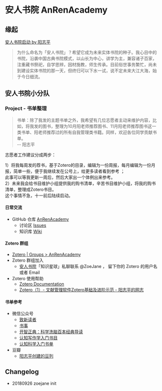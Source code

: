 # 安人书院 AnRenAcademy 

## 缘起

[安人书院启动 by 阳志平](https://mp.weixin.qq.com/s?__biz=MzA3MzM0MjUyMQ==&mid=2652150345&idx=1&sn=a316f8b067d33b4f6d46a75cf0e6d095&chksm=84f0b11fb38738097eb6d7aa755c904d7fa462bb2ac20ce67fa883d298449d32b23318ee3afe&mpshare=1&scene=1&srcid=0924HT6NgeZlkDrEsGm3yQv8#rd)

> 为什么命名为「安人书院」？希望它成为未来实体书院的种子。我心目中的书院，沿袭中国古典书院模式，以山长为中心，讲学为主，兼容诸子百家，注重藏书祭祀，自学思辨，因材施教，师生传承。目前俗世事务繁忙，尚未到建设实体书院的那一天，但终归可以下水一试，说不定未来大江大海，始于今日细流。

## 安人书院小分队

###  Project - 书单整理

> 书单：除了我发的主题书单之外，我希望有几位志愿者主动来维护内容，比如，将我发的图书，整理为10月阳老师推荐图书、11月阳老师推荐图书这一类书单、阳老师推荐过的所有自我管理类书籍。同样，欢迎各位同学贡献书单。  
> -- 阳志平 

志愿者工作建议分成两步：  

1）将我每周发的荐书，基于Zotero的目录，编辑为一份周报，每月编辑为一份月报，简单一些，便于我继续发在公号上，给更多读者看到参考 ；  
此事可以等我更新一周后，然后大家出一个体例出来参考。  
2）未来我会给书目维护小组提供我的购书清单，辛苦书目维护小组，将我的购书清单，整理成Zotero书目。  
这个事情不急，十一前后陆续启动。  

#### 日常交流

- GitHub 仓库 [AnRenAcademy](https://github.com/zoejane/AnRenAcademy)
    - 讨论区 [Issues](https://github.com/zoejane/AnRenAcademy/issues)
    - 知识库 [Wiki](https://github.com/zoejane/AnRenAcademy/wiki)

#### Zotero 群组

- [Zotero | Groups > AnRenAcademy](https://www.zotero.org/groups/2230585/anrenacademy)
- Zotero 群组加入
  - [安人书院](https://mmbiz.qpic.cn/mmbiz_jpg/l3Oo0icr0VH3zExIziciaoPJibhae9sO4mDFHbtJLcibME6uNLWkXoGVmlndhvxWTVG3Do6H2LfTR1BnRnxRuBTUD6g/640?wx_fmt=jpeg&tp=webp&wxfrom=5&wx_lazy=1&wx_co=1)「知识星球」私聊联系 @ZoeJane ， 留下你的 Zotero 的用户名或者 Email 
- Zotero 使用帮助
    - [Zotero Documentation](https://www.zotero.org/support/)
    - [Zotero（1）- 文献管理软件Zotero基础及进阶示范 - 阳志平的网志](https://www.yangzhiping.com/tech/zotero1.html)


#### 书单参考

- 微信公众号
    - [致新读者](https://mp.weixin.qq.com/s?__biz=MzA3MzM0MjUyMQ==&mid=2652150262&idx=1&sn=73f51d01c5a5f5307725786041c5f9e6&chksm=84f0b2a0b3873bb66ff68a729f0906ca5afec19b3ff2f51df9fee5841f87ad040b08b03e7790&scene=21#wechat_redirect)
    - [书事](https://mp.weixin.qq.com/s?__biz=MzA3MzM0MjUyMQ==&mid=2652149532&idx=1&sn=a4eaefd2db663baf1d393e245f052e3c&chksm=84f0bc4ab387355c2bcd52a77750fb4e75acc6122980d82366a85a728b5363853a2d362c62cf&scene=21#wechat_redirect)
    - [开智正典：科学洗脑百本经典导读](https://mp.weixin.qq.com/s?__biz=MzA4ODM4ODQ3MQ==&mid=400076417&idx=1&sn=9a4213a1ca1feca712b19b37637d3807&scene=21#wechat_redirect)
    - [认知写作学入门书目](https://mp.weixin.qq.com/s?__biz=MzA3MzM0MjUyMQ==&mid=2652149310&idx=1&sn=c9409ffab961daa19ba5fd2a593b6970&scene=21#wechat_redirect)
    - [认知科学入门书单](https://mp.weixin.qq.com/s?__biz=MzA3MzM0MjUyMQ==&mid=2652149295&idx=1&sn=78771bb4bca0d99161fa2508a1c9c4f0&scene=21#wechat_redirect)
- 豆瓣
    - [阳志平创建的豆列](https://www.douban.com/people/ouyangzhiping/doulists/all)
    
 ## Changelog
 
 - 20180926 zoejane init
